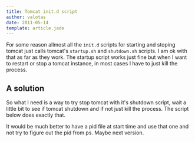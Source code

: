 ```yaml
---
title: Tomcat init.d script
author: valotas
date: 2011-05-14
template: article.jade
---
```


For some reason allmost all the `init.d` scripts for starting and stoping tomcat just calls tomcat's `startup.sh` and `shutdown.sh` scripts. I am ok with that as far as they work. The startup script works just fine but when I want to restart or stop a tomcat instance, in most cases I have to just kill the process.

## A solution
So what I need is a way to try stop tomcat with it's shutdown script, wait a little bit to see if tomcat shutdown and if not just kill the process. The script below does exactly that.

<script type="text/javascript" src="https://gist.github.com/1000094.js"></script>

It would be much better to have a pid file at start time and use that one and not try to figure out the pid from ps. Maybe next version.
